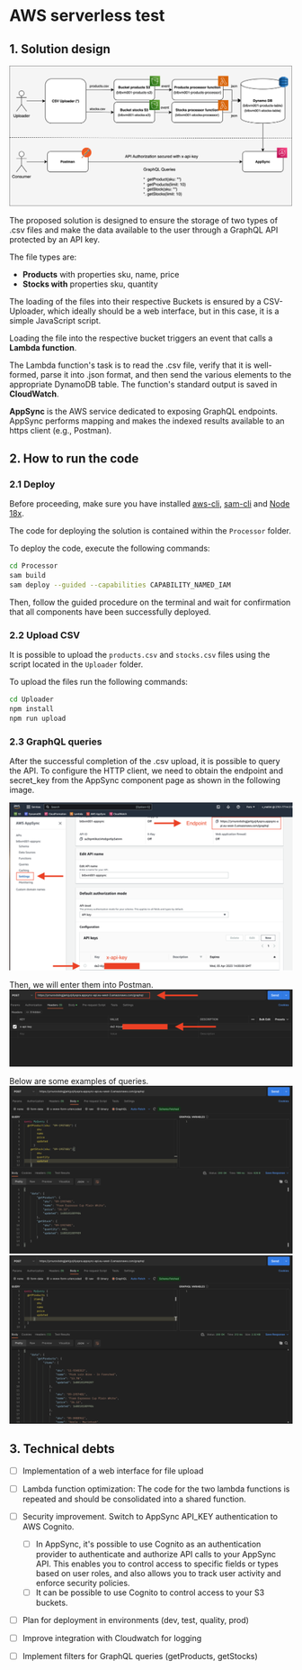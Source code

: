 # AWS serverless test

## 1. Solution design

![](img/architecture.png)

The proposed solution is designed to ensure the storage of two types of .csv files and make the data available to the user through a GraphQL API protected by an API key.

The file types are:
- **Products** with properties sku, name, price
- **Stocks with** properties sku, quantity


The loading of the files into their respective Buckets is ensured by a CSV-Uploader, which ideally should be a web interface, but in this case, it is a simple JavaScript script.

Loading the file into the respective bucket triggers an event that calls a **Lambda function**.

The Lambda function's task is to read the .csv file, verify that it is well-formed, parse it into .json format, and then send the various elements to the appropriate DynamoDB table. The function's standard output is saved in **CloudWatch**.

**AppSync** is the AWS service dedicated to exposing GraphQL endpoints. AppSync performs mapping and makes the indexed results available to an https client (e.g., Postman).


## 2. How to run the code

### 2.1 Deploy 
Before proceeding, make sure you have installed 
[aws-cli](https://docs.aws.amazon.com/cli/latest/userguide/getting-started-install.html), [sam-cli](https://docs.aws.amazon.com/serverless-application-model/latest/developerguide/install-sam-cli.html) and [Node 18x](https://nodejs.org/en).

 The code for deploying the solution is contained within the ```Processor``` folder.

To deploy the code, execute the following commands:

```bash
cd Processor
sam build
sam deploy --guided --capabilities CAPABILITY_NAMED_IAM
```

Then, follow the guided procedure on the terminal and wait for confirmation that all components have been successfully deployed.

### 2.2 Upload CSV
It is possible to upload the ```products.csv``` and ```stocks.csv``` files using the script located in the ```Uploader``` folder.

To upload the files run the following commands:

```bash 
cd Uploader
npm install
npm run upload
```

### 2.3 GraphQL queries

After the successful completion of the .csv upload, it is possible to query the API. To configure the HTTP client, we need to obtain the endpoint and secret_key from the AppSync component page as shown in the following image. 

![](./img/app_sync_cred.png)

Then, we will enter them into Postman. 
![](./img/postman_cred.png)

Below are some examples of queries.
![](./img/postman_call_1.png)
![](./img/postman_call_2.png)



## 3. Technical debts
- [ ] Implementation of a web interface for file upload
- [ ] Lambda function optimization: The code for the two lambda functions is repeated and should be consolidated into a shared function.
- [ ] Security improvement. Switch to AppSync API_KEY authentication to AWS Cognito. 
  - [ ] In AppSync, it's possible to use Cognito as an authentication provider to authenticate and authorize API calls to your AppSync API. This enables you to control access to specific fields or types based on user roles, and also allows you to track user activity and enforce security policies. 
  - [ ] It can be possible to use Cognito to control access to your S3 buckets.
- [ ] Plan for deployment in environments (dev, test, quality, prod)
- [ ] Improve integration with Cloudwatch for logging
- [ ] Implement filters for GraphQL queries (getProducts, getStocks)





